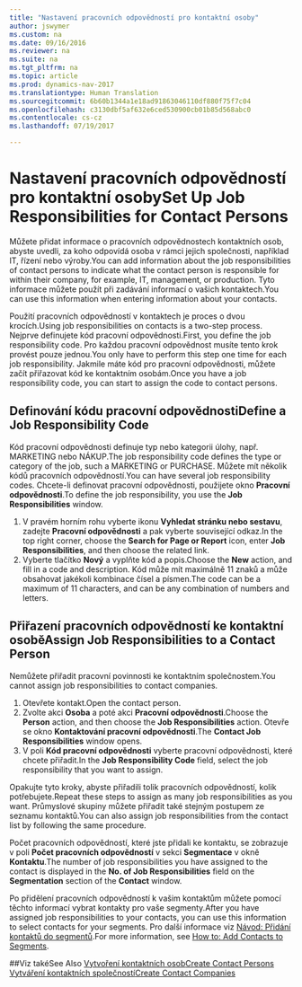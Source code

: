 ```yaml
---
title: "Nastavení pracovních odpovědností pro kontaktní osoby"
author: jswymer
ms.custom: na
ms.date: 09/16/2016
ms.reviewer: na
ms.suite: na
ms.tgt_pltfrm: na
ms.topic: article
ms.prod: dynamics-nav-2017
ms.translationtype: Human Translation
ms.sourcegitcommit: 6b60b1344a1e18ad91863046110df880f75f7c04
ms.openlocfilehash: c3130dbf5af632e6ced530900cb01b85d568abc0
ms.contentlocale: cs-cz
ms.lasthandoff: 07/19/2017

---
```

# <a name="set-up-job-responsibilities-for-contact-persons"></a><span data-ttu-id="4cfb4-102">Nastavení pracovních odpovědností pro kontaktní osoby</span><span class="sxs-lookup"><span data-stu-id="4cfb4-102">Set Up Job Responsibilities for Contact Persons</span></span>
<span data-ttu-id="4cfb4-103">Můžete přidat informace o pracovních odpovědnostech kontaktních osob, abyste uvedli, za koho odpovídá osoba v rámci jejich společnosti, například IT, řízení nebo výroby.</span><span class="sxs-lookup"><span data-stu-id="4cfb4-103">You can add information about the job responsibilities of contact persons to indicate what the contact person is responsible for within their company, for example, IT, management, or production.</span></span> <span data-ttu-id="4cfb4-104">Tyto informace můžete použít při zadávání informací o vašich kontaktech.</span><span class="sxs-lookup"><span data-stu-id="4cfb4-104">You can use this information when entering information about your contacts.</span></span>

<span data-ttu-id="4cfb4-105">Použití pracovních odpovědností v kontaktech je proces o dvou krocích.</span><span class="sxs-lookup"><span data-stu-id="4cfb4-105">Using job responsibilities on contacts is a two-step process.</span></span> <span data-ttu-id="4cfb4-106">Nejprve definujete kód pracovní odpovědnosti.</span><span class="sxs-lookup"><span data-stu-id="4cfb4-106">First, you define the job responsibility code.</span></span> <span data-ttu-id="4cfb4-107">Pro každou pracovní odpovědnost musíte tento krok provést pouze jednou.</span><span class="sxs-lookup"><span data-stu-id="4cfb4-107">You only have to perform this step one time for each job responsibility.</span></span> <span data-ttu-id="4cfb4-108">Jakmile máte kód pro pracovní odpovědnosti, můžete začít přiřazovat kód ke kontaktním osobám.</span><span class="sxs-lookup"><span data-stu-id="4cfb4-108">Once you have a job responsibility code, you can start to assign the code to contact persons.</span></span>

## <a name="define-a-job-responsibility-code"></a><span data-ttu-id="4cfb4-109">Definování kódu pracovní odpovědnosti</span><span class="sxs-lookup"><span data-stu-id="4cfb4-109">Define a Job Responsibility Code</span></span>
<span data-ttu-id="4cfb4-110">Kód pracovní odpovědnosti definuje typ nebo kategorii úlohy, např. MARKETING nebo NÁKUP.</span><span class="sxs-lookup"><span data-stu-id="4cfb4-110">The job responsibility code defines the type or category of the job, such a MARKETING or PURCHASE.</span></span> <span data-ttu-id="4cfb4-111">Můžete mít několik kódů pracovních odpovědností.</span><span class="sxs-lookup"><span data-stu-id="4cfb4-111">You can have several job responsibility codes.</span></span> <span data-ttu-id="4cfb4-112">Chcete-li definovat pracovní odpovědnosti, použijete okno **Pracovní odpovědnosti**.</span><span class="sxs-lookup"><span data-stu-id="4cfb4-112">To define the job responsibility, you use the **Job Responsibilities** window.</span></span>

1. <span data-ttu-id="4cfb4-113">V pravém horním rohu vyberte ikonu **Vyhledat stránku nebo sestavu**, zadejte **Pracovní odpovědnosti** a pak vyberte související odkaz.</span><span class="sxs-lookup"><span data-stu-id="4cfb4-113">In the top right corner, choose the **Search for Page or Report** icon, enter **Job Responsibilities**, and then choose the related link.</span></span>
2. <span data-ttu-id="4cfb4-114">Vyberte tlačítko **Nový** a vyplňte kód a popis.</span><span class="sxs-lookup"><span data-stu-id="4cfb4-114">Choose the **New** action, and fill in a code and description.</span></span> <span data-ttu-id="4cfb4-115">Kód může mít maximálně 11 znaků a může obsahovat jakékoli kombinace čísel a písmen.</span><span class="sxs-lookup"><span data-stu-id="4cfb4-115">The code can be a maximum of 11 characters, and can be any combination of numbers and letters.</span></span>

## <a name="assign-job-responsibilities-to-a-contact-person"></a><span data-ttu-id="4cfb4-116">Přiřazení pracovních odpovědností ke kontaktní osobě</span><span class="sxs-lookup"><span data-stu-id="4cfb4-116">Assign Job Responsibilities to a Contact Person</span></span>
<span data-ttu-id="4cfb4-117">Nemůžete přiřadit pracovní povinnosti ke kontaktním společnostem.</span><span class="sxs-lookup"><span data-stu-id="4cfb4-117">You cannot assign job responsibilities to contact companies.</span></span>

1. <span data-ttu-id="4cfb4-118">Otevřete kontakt.</span><span class="sxs-lookup"><span data-stu-id="4cfb4-118">Open the contact person.</span></span>
2. <span data-ttu-id="4cfb4-119">Zvolte akci **Osoba** a poté akci **Pracovní odpovědnosti**.</span><span class="sxs-lookup"><span data-stu-id="4cfb4-119">Choose the **Person** action, and then choose the **Job Responsibilities** action.</span></span> <span data-ttu-id="4cfb4-120">Otevře se okno **Kontaktování pracovní odpovědnosti**.</span><span class="sxs-lookup"><span data-stu-id="4cfb4-120">The **Contact Job Responsibilities** window opens.</span></span>
3. <span data-ttu-id="4cfb4-121">V poli **Kód pracovní odpovědnosti** vyberte pracovní odpovědnosti, které chcete přiřadit.</span><span class="sxs-lookup"><span data-stu-id="4cfb4-121">In the **Job Responsibility Code** field, select the job responsibility that you want to assign.</span></span>

<span data-ttu-id="4cfb4-122">Opakujte tyto kroky, abyste přiřadili tolik pracovních odpovědností, kolik potřebujete.</span><span class="sxs-lookup"><span data-stu-id="4cfb4-122">Repeat these steps to assign as many job responsibilities as you want.</span></span> <span data-ttu-id="4cfb4-123">Průmyslové skupiny můžete přiřadit také stejným postupem ze seznamu kontaktů.</span><span class="sxs-lookup"><span data-stu-id="4cfb4-123">You can also assign job responsibilities from the contact list by following the same procedure.</span></span>

<span data-ttu-id="4cfb4-124">Počet pracovních odpovědností, které jste přidali ke kontaktu, se zobrazuje v poli **Počet pracovních odpovědností** v sekci **Segmentace** v okně **Kontaktu**.</span><span class="sxs-lookup"><span data-stu-id="4cfb4-124">The number of job responsibilities you have assigned to the contact is displayed in the **No. of Job Responsibilities** field on the **Segmentation** section of the **Contact** window.</span></span>

<span data-ttu-id="4cfb4-125">Po přidělení pracovních odpovědností k vašim kontaktům můžete pomocí těchto informací vybrat kontakty pro vaše segmenty.</span><span class="sxs-lookup"><span data-stu-id="4cfb4-125">After you have assigned job responsibilities to your contacts, you can use this information to select contacts for your segments.</span></span> <span data-ttu-id="4cfb4-126">Pro další informace viz [Návod: Přidání kontaktů do segmentů](marketing-add-contact-segment.md).</span><span class="sxs-lookup"><span data-stu-id="4cfb4-126">For more information, see [How to: Add Contacts to Segments](marketing-add-contact-segment.md).</span></span>

##<a name="see-also"></a><span data-ttu-id="4cfb4-127">Viz také</span><span class="sxs-lookup"><span data-stu-id="4cfb4-127">See Also</span></span>
[<span data-ttu-id="4cfb4-128">Vytvoření kontaktních osob</span><span class="sxs-lookup"><span data-stu-id="4cfb4-128">Create Contact Persons</span></span>](marketing-create-contact-persons.md)  
[<span data-ttu-id="4cfb4-129">Vytváření kontaktních společností</span><span class="sxs-lookup"><span data-stu-id="4cfb4-129">Create Contact Companies</span></span>](marketing-create-contact-companies.md)

